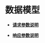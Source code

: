 # 数据模型<a name="ZH-CN_TOPIC_0000001099501098"></a>

-   **[请求参数说明](input-params.md)**  

-   **[响应参数说明](output-params.md)**  



